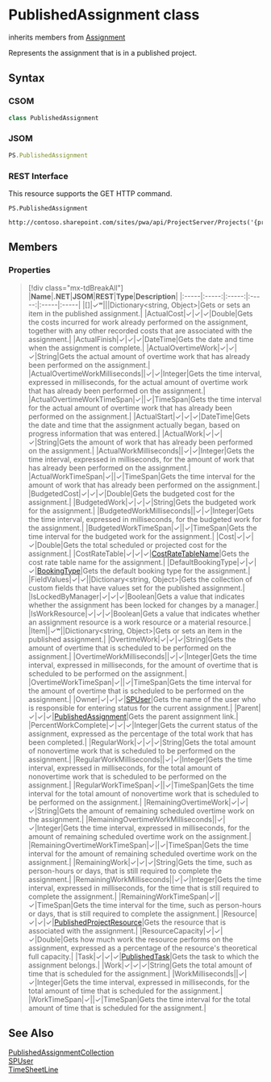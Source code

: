 [comment]: # (Name:PublishedAssignment)
[comment]: # (Name:Microsoft.ProjectServer.PublishedAssignment)
[comment]: # (Type:class)
[comment]: # (Status:Verified)

# <a name="name"></a>PublishedAssignment class

inherits members from [Assignment](Assignment.md)<br/>

<a name="description"></a>Represents the assignment that is in a published project.

## <a name="syntax"></a>Syntax

### CSOM

```cs
class PublishedAssignment 
```
### JSOM

```javascript
PS.PublishedAssignment
```

### REST Interface

This resource supports the GET HTTP command.

```
PS.PublishedAssignment

http://contoso.sharepoint.com/sites/pwa/api/ProjectServer/Projects('{projectid}')/Assignments('{assignmentid}')
```

## <a name="members"></a>Members

### <a name="properties"></a>Properties
> [!div class="mx-tdBreakAll"]
|**Name**|**.NET**|**JSOM**|**REST**|**Type**|**Description**|
|:-----|:-----:|:-----:|:-----:|:-----|:-----|
|<a name="[]"></a>[]|&#x2713;&#x02B7;|||Dictionary&lt;string, Object&gt;|Gets or sets an item in the published assignment.|
|<a name="ActualCost"></a>ActualCost|&#x2713;|&#x2713;|&#x2713;|Double|Gets the costs incurred for work already performed on the assignment, together with any other recorded costs that are associated with the assignment.|
|<a name="ActualFinish"></a>ActualFinish|&#x2713;|&#x2713;|&#x2713;|DateTime|Gets the date and time when the assignment is complete.|
|<a name="ActualOvertimeWork"></a>ActualOvertimeWork|&#x2713;|&#x2713;|&#x2713;|String|Gets the actual amount of overtime work that has already been performed on the assignment.|
|<a name="ActualOvertimeWorkMilliseconds"></a>ActualOvertimeWorkMilliseconds||&#x2713;|&#x2713;|Integer|Gets the time interval, expressed in milliseconds, for the actual amount of overtime work that has already been performed on the assignment.|
|<a name="ActualOvertimeWorkTimeSpan"></a>ActualOvertimeWorkTimeSpan|&#x2713;||&#x2713;|TimeSpan|Gets the time interval for the actual amount of overtime work that has already been performed on the assignment.|
|<a name="ActualStart"></a>ActualStart|&#x2713;|&#x2713;|&#x2713;|DateTime|Gets the date and time that the assignment actually began, based on progress information that was entered.|
|<a name="ActualWork"></a>ActualWork|&#x2713;|&#x2713;|&#x2713;|String|Gets the amount of work that has already been performed on the assignment.|
|<a name="ActualWorkMilliseconds"></a>ActualWorkMilliseconds||&#x2713;|&#x2713;|Integer|Gets the time interval, expressed in milliseconds, for the amount of work that has already been performed on the assignment.|
|<a name="ActualWorkTimeSpan"></a>ActualWorkTimeSpan|&#x2713;||&#x2713;|TimeSpan|Gets the time interval for the amount of work that has already been performed on the assignment.|
|<a name="BudgetedCost"></a>BudgetedCost|&#x2713;|&#x2713;|&#x2713;|Double|Gets the budgeted cost for the assignment.|
|<a name="BudgetedWork"></a>BudgetedWork|&#x2713;|&#x2713;|&#x2713;|String|Gets the budgeted work for the assignment.|
|<a name="BudgetedWorkMilliseconds"></a>BudgetedWorkMilliseconds||&#x2713;|&#x2713;|Integer|Gets the time interval, expressed in milliseconds, for the budgeted work for the assignment.|
|<a name="BudgetedWorkTimeSpan"></a>BudgetedWorkTimeSpan|&#x2713;||&#x2713;|TimeSpan|Gets the time interval for the budgeted work for the assignment.|
|<a name="Cost"></a>Cost|&#x2713;|&#x2713;|&#x2713;|Double|Gets the total scheduled or projected cost for the assignment.|
|<a name="CostRateTable"></a>CostRateTable|&#x2713;|&#x2713;|&#x2713;|[CostRateTableName](CostRateTableName.md)|Gets the cost rate table name for the assignment.|
|<a name="DefaultBookingType"></a>DefaultBookingType|&#x2713;|&#x2713;|&#x2713;|[BookingType](BookingType.md)|Gets the default booking type for the assignment.|
|<a name="FieldValues"></a>FieldValues|&#x2713;|&#x2713;||Dictionary&lt;string, Object&gt;|Gets the collection of custom fields that have values set for the published assignment.|
|<a name="IsLockedByManager"></a>IsLockedByManager|&#x2713;|&#x2713;|&#x2713;|Boolean|Gets a value that indicates whether the assignment has been locked for changes by a manager.|
|<a name="IsWorkResource"></a>IsWorkResource|&#x2713;|&#x2713;|&#x2713;|Boolean|Gets a value that indicates whether an assignment resource is a work resource or a material resource.|
|<a name="Item"></a>Item||&#x2713;&#x02B7;||Dictionary&lt;string, Object&gt;|Gets or sets an item in the published assignment.|
|<a name="OvertimeWork"></a>OvertimeWork|&#x2713;|&#x2713;|&#x2713;|String|Gets the amount of overtime that is scheduled to be performed on the assignment.|
|<a name="OvertimeWorkMilliseconds"></a>OvertimeWorkMilliseconds||&#x2713;|&#x2713;|Integer|Gets the time interval, expressed in milliseconds, for the amount of overtime that is scheduled to be performed on the assignment.|
|<a name="OvertimeWorkTimeSpan"></a>OvertimeWorkTimeSpan|&#x2713;||&#x2713;|TimeSpan|Gets the time interval for the amount of overtime that is scheduled to be performed on the assignment.|
|<a name="Owner"></a>Owner|&#x2713;|&#x2713;|&#x2713;|[SPUser](https://msdn.microsoft.com/en-us/library/microsoft.sharepoint.spuser.aspx)|Gets the name of the user who is responsible for entering status for the current assignment.|
|<a name="Parent"></a>Parent|&#x2713;|&#x2713;|&#x2713;|[PublishedAssignment](PublishedAssignment.md)|Gets the parent assignment link.|
|<a name="PercentWorkComplete"></a>PercentWorkComplete|&#x2713;|&#x2713;|&#x2713;|Integer|Gets the current status of the assignment, expressed as the percentage of the total work that has been completed.|
|<a name="RegularWork"></a>RegularWork|&#x2713;|&#x2713;|&#x2713;|String|Gets the total amount of nonovertime work that is scheduled to be performed on the assignment.|
|<a name="RegularWorkMilliseconds"></a>RegularWorkMilliseconds||&#x2713;|&#x2713;|Integer|Gets the time interval, expressed in milliseconds, for the total amount of nonovertime work that is scheduled to be performed on the assignment.|
|<a name="RegularWorkTimeSpan"></a>RegularWorkTimeSpan|&#x2713;||&#x2713;|TimeSpan|Gets the time interval for the total amount of nonovertime work that is scheduled to be performed on the assignment.|
|<a name="RemainingOvertimeWork"></a>RemainingOvertimeWork|&#x2713;|&#x2713;|&#x2713;|String|Gets the amount of remaining scheduled overtime work on the assignment.|
|<a name="RemainingOvertimeWorkMilliseconds"></a>RemainingOvertimeWorkMilliseconds||&#x2713;|&#x2713;|Integer|Gets the time interval, expressed in milliseconds, for the amount of remaining scheduled overtime work on the assignment.|
|<a name="RemainingOvertimeWorkTimeSpan"></a>RemainingOvertimeWorkTimeSpan|&#x2713;||&#x2713;|TimeSpan|Gets the time interval for the amount of remaining scheduled overtime work on the assignment.|
|<a name="RemainingWork"></a>RemainingWork|&#x2713;|&#x2713;|&#x2713;|String|Gets the time, such as person-hours or days, that is still required to complete the assignment.|
|<a name="RemainingWorkMilliseconds"></a>RemainingWorkMilliseconds||&#x2713;|&#x2713;|Integer|Gets the time interval, expressed in milliseconds,  for the time that is still required to complete the assignment.|
|<a name="RemainingWorkTimeSpan"></a>RemainingWorkTimeSpan|&#x2713;||&#x2713;|TimeSpan|Gets the time interval for the time, such as person-hours or days, that is still required to complete the assignment.|
|<a name="Resource"></a>Resource|&#x2713;|&#x2713;|&#x2713;|[PublishedProjectResource](PublishedProjectResource.md)|Gets the resource that is associated with the assignment.|
|<a name="ResourceCapacity"></a>ResourceCapacity|&#x2713;|&#x2713;|&#x2713;|Double|Gets how much work the resource performs on the assignment, expressed as a percentage of the resource's theoretical full capacity.|
|<a name="Task"></a>Task|&#x2713;|&#x2713;|&#x2713;|[PublishedTask](PublishedTask.md)|Gets the task to which the assignment belongs.|
|<a name="Work"></a>Work|&#x2713;|&#x2713;|&#x2713;|String|Gets the total amount of time that is scheduled for the assignment.|
|<a name="WorkMilliseconds"></a>WorkMilliseconds||&#x2713;|&#x2713;|Integer|Gets the time interval, expressed in milliseconds, for the total amount of time that is scheduled for the assignment.|
|<a name="WorkTimeSpan"></a>WorkTimeSpan|&#x2713;||&#x2713;|TimeSpan|Gets the time interval for the total amount of time that is scheduled for the assignment.|

## <a name="seeAlso"></a>See Also

[PublishedAssignmentCollection](PublishedAssignmentCollection.md)<br/>
[SPUser](https://msdn.microsoft.com/library/microsoft.sharepoint.spuser.aspx)<br/>
[TimeSheetLine](TimeSheetLine.md)<br/>
